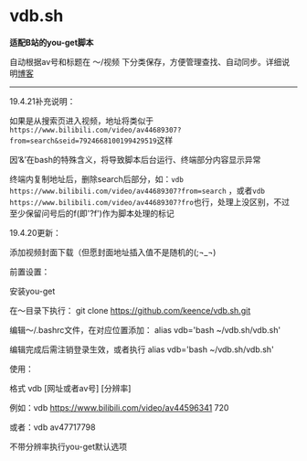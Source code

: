 # vdb.sh
**适配B站的you-get脚本**

自动根据av号和标题在 ～/视频 下分类保存，方便管理查找、自动同步。详细说明[博客](https://blog.lolicon.world/?p=92)

---

19.4.21补充说明：

如果是从搜索页进入视频，地址将类似于`https://www.bilibili.com/video/av44689307?from=search&seid=7924668100199429519`这样

因‘&’在bash的特殊含义，将导致脚本后台运行、终端部分内容显示异常

终端内复制地址后，删除search后部分，如：`vdb https://www.bilibili.com/video/av44689307?from=search` ，或者`vdb https://www.bilibili.com/video/av44689307?fro`也行，处理上没区别，不过至少保留问号后的f(即'?f')作为脚本处理的标记

19.4.20更新：

添加视频封面下载（但愿封面地址插入值不是随机的(;¬_¬)

前置设置：

安装you-get

在～目录下执行： git clone https://github.com/keence/vdb.sh.git

编辑～/.bashrc文件，在对应位置添加：  alias vdb='bash ~/vdb.sh/vdb.sh'

编辑完成后需注销登录生效，或者执行 alias vdb='bash ~/vdb.sh/vdb.sh'

使用：

格式 vdb [网址或者av号]  [分辨率]

例如：vdb https://www.bilibili.com/video/av44596341 720

或者：vdb av47717798

不带分辨率执行you-get默认选项
